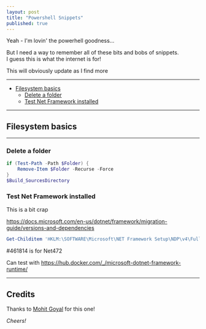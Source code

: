 ```yaml
---
layout: post
title: "Powershell Snippets"
published: true
---
```


Yeah - I'm lovin' the powerhell goodness...

But I need a way to remember all of these bits and bobs of snippets.  
I guess this is what the internet is for!

This will obviously update as I find more 

----------------------------------------

+ [Filesystem basics](#Filesystem-basics)
    + [Delete a folder](#Delete-a-folder)
    + [Test Net Framework installed](#Test-Net-Framework-installed)
    

----------------------------------------

## Filesystem basics ##

----------------------------------------

### Delete a folder ###

```powershell
if (Test-Path -Path $Folder) {
    Remove-Item $Folder -Recurse -Force
}
$Build_SourcesDirectory 
```


### Test Net Framework installed ###

This is a bit crap

https://docs.microsoft.com/en-us/dotnet/framework/migration-guide/versions-and-dependencies  

```powershell
Get-Childitem 'HKLM:\SOFTWARE\Microsoft\NET Framework Setup\NDP\v4\Full'
```

#461814 is for Net472

Can test with https://hub.docker.com/_/microsoft-dotnet-framework-runtime/ 

 
----------------------------------------

## Credits ##

Thanks to [Mohit Goyal](https://mohitgoyal.co/2017/09/08/auto-assembly-versioning-in-visual-studio-team-services-or-vsts-build/) for this one!

_Cheers!_
